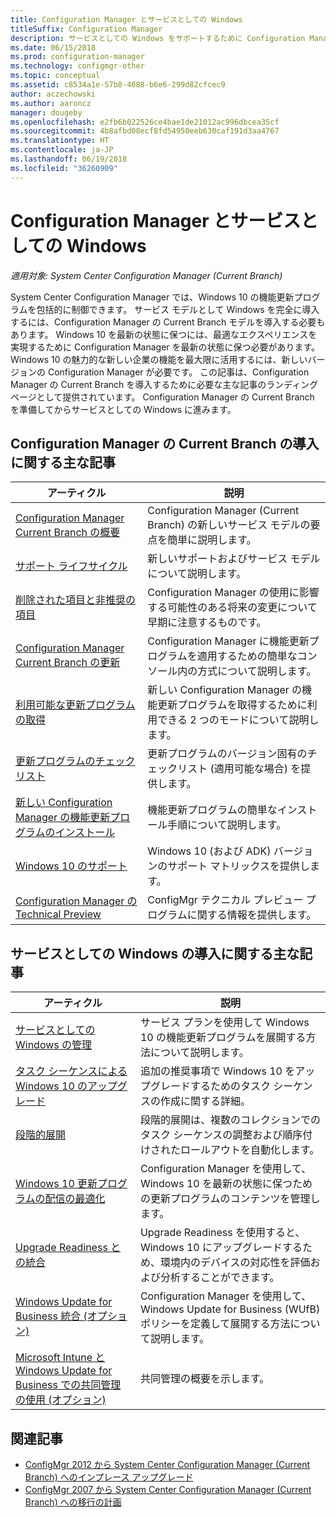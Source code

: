```yaml
---
title: Configuration Manager とサービスとしての Windows
titleSuffix: Configuration Manager
description: サービスとしての Windows をサポートするために Configuration Manager の Current Branch を導入する場合の基本情報について説明します。
ms.date: 06/15/2018
ms.prod: configuration-manager
ms.technology: configmgr-other
ms.topic: conceptual
ms.assetid: c8534a1e-57b8-4688-b6e6-299d82cfcec9
author: aczechowski
ms.author: aaroncz
manager: dougeby
ms.openlocfilehash: e2fb6b022526ce4bae1de21012ac996dbcea35cf
ms.sourcegitcommit: 4b8afbd08ecf8fd54950eeb630caf191d3aa4767
ms.translationtype: HT
ms.contentlocale: ja-JP
ms.lasthandoff: 06/19/2018
ms.locfileid: "36260909"
---
```

# <a name="configuration-manager-and-windows-as-a-service"></a>Configuration Manager とサービスとしての Windows

*適用対象: System Center Configuration Manager (Current Branch)*

System Center Configuration Manager では、Windows 10 の機能更新プログラムを包括的に制御できます。 サービス モデルとして Windows を完全に導入するには、Configuration Manager の Current Branch モデルを導入する必要もあります。 Windows 10 を最新の状態に保つには、最適なエクスペリエンスを実現するために Configuration Manager を最新の状態に保つ必要があります。 Windows 10 の魅力的な新しい企業の機能を最大限に活用するには、新しいバージョンの Configuration Manager が必要です。 この記事は、Configuration Manager の Current Branch を導入するために必要な主な記事のランディング ページとして提供されています。 Configuration Manager の Current Branch を準備してからサービスとしての Windows に進みます。

## <a name="key-articles-about-adopting-configuration-manager-current-branch"></a>Configuration Manager の Current Branch の導入に関する主な記事

| アーティクル        | 説明          | 
| ------------- |-------------|
|[Configuration Manager Current Branch の概要](/sccm/core/plan-design/changes/whats-new-incremental-versions)|Configuration Manager (Current Branch) の新しいサービス モデルの要点を簡単に説明します。|
|[サポート ライフサイクル](/sccm/core/servers/manage/current-branch-versions-supported)|新しいサポートおよびサービス モデルについて説明します。|
|[削除された項目と非推奨の項目](/sccm//core/plan-design/changes/deprecated/removed-and-deprecated)|Configuration Manager の使用に影響する可能性のある将来の変更について早期に注意するものです。|
|[Configuration Manager Current Branch の更新](/sccm/core/servers/manage/updates)|Configuration Manager に機能更新プログラムを適用するための簡単なコンソール内の方式について説明します。|
|[利用可能な更新プログラムの取得](/sccm/core/servers/manage/install-in-console-updates#get-available-updates)|新しい Configuration Manager の機能更新プログラムを取得するために利用できる 2 つのモードについて説明します。|
|[更新プログラムのチェックリスト](/sccm/core/servers/manage/install-in-console-updates#bkmk_beforeinstall)|更新プログラムのバージョン固有のチェックリスト (適用可能な場合) を提供します。| 
|[新しい Configuration Manager の機能更新プログラムのインストール](/sccm/core/servers/manage/install-in-console-updates#bkmk_install)|機能更新プログラムの簡単なインストール手順について説明します。|
|[Windows 10 のサポート](/sccm/core/plan-design/configs/support-for-windows-10)|Windows 10 (および ADK) バージョンのサポート マトリックスを提供します。|
|[Configuration Manager の Technical Preview](/sccm/core/get-started/technical-preview)|ConfigMgr テクニカル プレビュー プログラムに関する情報を提供します。|


## <a name="key-articles-about-adopting-windows-as-a-service"></a>サービスとしての Windows の導入に関する主な記事
| アーティクル        | 説明          | 
| ------------- |-------------|
|[サービスとしての Windows の管理](/sccm/osd/deploy-use/manage-windows-as-a-service)|サービス プランを使用して Windows 10 の機能更新プログラムを展開する方法について説明します。|
|[タスク シーケンスによる Windows 10 のアップグレード](/sccm/osd/deploy-use/create-a-task-sequence-to-upgrade-an-operating-system)|追加の推奨事項で Windows 10 をアップグレードするためのタスク シーケンスの作成に関する詳細。|
|[段階的展開](/sccm/osd/deploy-use/create-phased-deployment-for-task-sequence)|段階的展開は、複数のコレクションでのタスク シーケンスの調整および順序付けされたロールアウトを自動化します。|  
|[Windows 10 更新プログラムの配信の最適化](/sccm/sum/deploy-use/optimize-windows-10-update-delivery)|Configuration Manager を使用して、Windows 10 を最新の状態に保つための更新プログラムのコンテンツを管理します。|
|[Upgrade Readiness との統合](/sccm/core/clients/manage/upgrade/upgrade-analytics)|Upgrade Readiness を使用すると、Windows 10 にアップグレードするため、環境内のデバイスの対応性を評価および分析することができます。| 
|[Windows Update for Business 統合 (オプション)](/sccm/sum/deploy-use/integrate-windows-update-for-business-windows-10)|Configuration Manager を使用して、Windows Update for Business (WUfB) ポリシーを定義して展開する方法について説明します。|
|[Microsoft Intune と Windows Update for Business での共同管理の使用 (オプション)](/sccm/core/clients/manage/co-management-overview)|共同管理の概要を示します。| 


## <a name="related-articles"></a>関連記事

- [ConfigMgr 2012 から System Center Configuration Manager (Current Branch) へのインプレース アップグレード](/sccm/core/servers/deploy/install/upgrade-to-configuration-manager)
- [ConfigMgr 2007 から System Center Configuration Manager (Current Branch) への移行の計画](/sccm/core/migration/planning-for-migration)